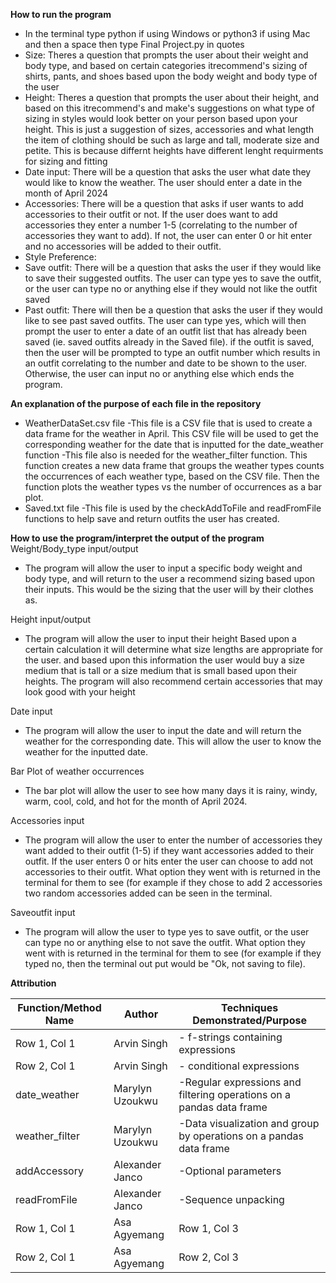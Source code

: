 **How to run the program**
* In the terminal type python if using Windows or python3 if using Mac and then a space then type Final Project.py in quotes
* Size: Theres a question that prompts the user about their weight and body type, and based on certain categories itrecommend's sizing of shirts, pants, and shoes based upon the body weight and body type of the user
* Height: Theres a question that prompts the user about their height, and based on this itrecommend's and make's suggestions on what type of sizing in styles would look better on your person based upon your height. This is just a suggestion of sizes, accessories and what length the item of clothing should be such as large and tall, moderate size and petite. This is because differnt heights have different lenght requirments for sizing and fitting 
* Date input: There will be a question that asks the user what date they would like to know the weather. The user should enter a date in the month of April 2024
* Accessories: There will be a question that asks if user wants to add accessories to their outfit or not. If the user does want to add accessories they enter a number 1-5 (correlating to the number of accessories they want to add). If not, the user can enter 0 or hit enter and no accessories will be added to their outfit.
* Style Preference:
* Save outfit: There will be a question that asks the user if they would like to save their suggested outfits. The user can type yes to save the outfit, or the user can type no or anything else if they would not like the outfit saved
* Past outfit: There will then be a question that asks the user if they would like to see past saved outfits. The user can type yes, which will then prompt the user to enter a date of an outfit list that has already been saved (ie. saved outfits already in the Saved file). if the outfit is saved, then the user will be prompted to type an outfit number which results in an outfit correlating to the number and date to be shown to the user. Otherwise, the user can input no or anything else which ends the program.



**An explanation of the purpose of each file in the repository**
* WeatherDataSet.csv file
  -This file is a CSV file that is used to create a data frame for the weather in April. This CSV file will be used to get the
  corresponding weather for the date that is inputted for the date_weather function
  -This file also is needed for the weather_filter function. This function creates a new data frame that groups the weather
  types counts the occurrences of each weather type, based on the CSV file. Then the function plots the weather types vs the number of occurrences as a bar plot.
* Saved.txt file
  -This file is used by the checkAddToFile and readFromFile functions to help save and return outfits the user has created.
  

**How to use the program/interpret the output of the program**
Weight/Body_type input/output
* The program will allow the user to input a specific body weight and body type, and will return to the user a recommend sizing based upon their inputs. This would be the sizing that the user will by their clothes as.

Height input/output
* The program will allow the user to input their height Based upon a certain calculation it will determine what size lengths are appropriate for the user.  and based upon this information the user would buy a size medium that is tall or a size medium that is small based upon their heights. The program will also recommend certain accessories that may look good with your height 

Date input
* The program will allow the user to input the date and will return the weather for the corresponding date. This will allow the user to
  know the weather for the inputted date.

Bar Plot of weather occurrences
* The bar plot will allow the user to see how many days it is rainy, windy, warm, cool, cold, and hot for the month of April 2024.

Accessories input
* The program will allow the user to enter the number of accessories they want added to their outfit (1-5) if they want accessories added to their outfit. If the user enters 0 or hits enter the user can choose to add not accessories to their outfit. What option they went with is returned in the terminal for them to see (for example if they chose to add 2 accessories two random accessories added can be seen in the terminal.

Saveoutfit input
* The program will allow the user to type yes to save outfit, or the user can type no or anything else to not save the outfit. What option they went with is returned in the terminal for them to see (for example if they typed no, then the terminal out put would be "Ok, not saving to file).


**Attribution**

 Function/Method Name | Author | Techniques Demonstrated/Purpose |
|----------|----------|----------|
|Row 1, Col 1 | Arvin Singh| - f-strings containing expressions |
| Row 2, Col 1 | Arvin Singh | - conditional expressions |
| date_weather | Marylyn Uzoukwu | -Regular expressions and filtering operations on a pandas data frame|
| weather_filter | Marylyn Uzoukwu |-Data visualization and group by operations on a pandas data frame |
| addAccessory | Alexander Janco | -Optional parameters|
| readFromFile | Alexander Janco | -Sequence unpacking |
| Row 1, Col 1 | Asa Agyemang | Row 1, Col 3 |
| Row 2, Col 1 | Asa Agyemang | Row 2, Col 3 |















